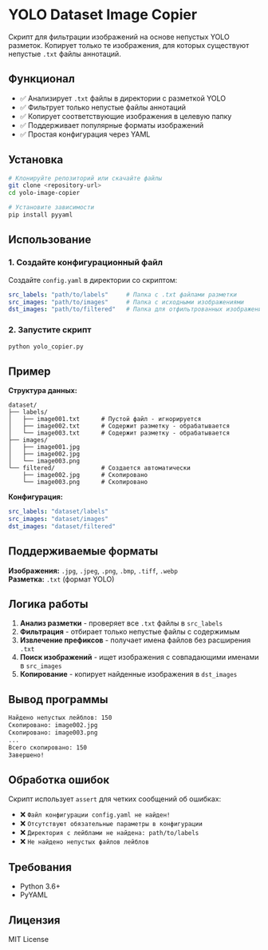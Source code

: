 # YOLO Dataset Image Copier

Скрипт для фильтрации изображений на основе непустых YOLO разметок. Копирует только те изображения, для которых существуют непустые `.txt` файлы аннотаций.

## Функционал

- ✅ Анализирует `.txt` файлы в директории с разметкой YOLO
- ✅ Фильтрует только непустые файлы аннотаций  
- ✅ Копирует соответствующие изображения в целевую папку
- ✅ Поддерживает популярные форматы изображений
- ✅ Простая конфигурация через YAML

## Установка

```bash
# Клонируйте репозиторий или скачайте файлы
git clone <repository-url>
cd yolo-image-copier

# Установите зависимости
pip install pyyaml
```

## Использование

### 1. Создайте конфигурационный файл

Создайте `config.yaml` в директории со скриптом:

```yaml
src_labels: "path/to/labels"     # Папка с .txt файлами разметки
src_images: "path/to/images"     # Папка с исходными изображениями  
dst_images: "path/to/filtered"   # Папка для отфильтрованных изображений
```

### 2. Запустите скрипт

```bash
python yolo_copier.py
```

## Пример

**Структура данных:**
```
dataset/
├── labels/
│   ├── image001.txt      # Пустой файл - игнорируется
│   ├── image002.txt      # Содержит разметку - обрабатывается
│   └── image003.txt      # Содержит разметку - обрабатывается
├── images/
│   ├── image001.jpg
│   ├── image002.jpg
│   └── image003.png
└── filtered/             # Создается автоматически
    ├── image002.jpg      # Скопировано
    └── image003.png      # Скопировано
```

**Конфигурация:**
```yaml
src_labels: "dataset/labels"
src_images: "dataset/images" 
dst_images: "dataset/filtered"
```

## Поддерживаемые форматы

**Изображения:** `.jpg`, `.jpeg`, `.png`, `.bmp`, `.tiff`, `.webp`  
**Разметка:** `.txt` (формат YOLO)

## Логика работы

1. **Анализ разметки** - проверяет все `.txt` файлы в `src_labels`
2. **Фильтрация** - отбирает только непустые файлы с содержимым
3. **Извлечение префиксов** - получает имена файлов без расширения `.txt`
4. **Поиск изображений** - ищет изображения с совпадающими именами в `src_images`
5. **Копирование** - копирует найденные изображения в `dst_images`

## Вывод программы

```bash
Найдено непустых лейблов: 150
Скопировано: image002.jpg
Скопировано: image003.png
...
Всего скопировано: 150
Завершено!
```

## Обработка ошибок

Скрипт использует `assert` для четких сообщений об ошибках:

- ❌ `Файл конфигурации config.yaml не найден!`
- ❌ `Отсутствуют обязательные параметры в конфигурации`  
- ❌ `Директория с лейблами не найдена: path/to/labels`
- ❌ `Не найдено непустых файлов лейблов`

## Требования

- Python 3.6+
- PyYAML

## Лицензия

MIT License